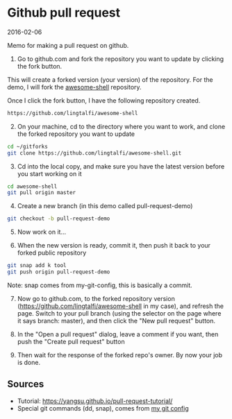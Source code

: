 Github pull request 
=======================
2016-02-06




Memo for making a pull request on github.
 
 
 
 1. Go to github.com and fork the repository you want to update by clicking the fork button.

This will create a forked version (your version) of the repository.
For the demo, I will fork the [awesome-shell](https://github.com/alebcay/awesome-shell) repository.

Once I click the fork button, I have the following repository created.

```bash
https://github.com/lingtalfi/awesome-shell
```


 2. On your machine, cd to the directory where you want to work, and clone the forked repository you want to update
 
```bash
cd ~/gitforks
git clone https://github.com/lingtalfi/awesome-shell.git
```

 3. Cd into the local copy, and make sure you have the latest version before you start working on it

```bash
cd awesome-shell
git pull origin master
```

 4. Create a new branch (in this demo called pull-request-demo)

```bash
git checkout -b pull-request-demo
```

 5. Now work on it...

 6. When the new version is ready, commit it, then push it back to your forked public repository

```bash
git snap add k tool
git push origin pull-request-demo
```

Note: snap comes from my-git-config, this is basically a commit.


 7. Now go to github.com, to the forked repository version (https://github.com/lingtalfi/awesome-shell in my case),
        and refresh the page. Switch to your pull branch (using the selector on the page where it says branch: master),
        and then click the "New pull request" button.
        
        
 8. In the "Open a pull request" dialog, leave a comment if you want, then push the "Create pull request" button
        
 9. Then wait for the response of the forked repo's owner.
            By now your job is done.
        
         
         





Sources
----------

- Tutorial: https://yangsu.github.io/pull-request-tutorial/
- Special git commands (dd, snap), comes from [my git config](https://github.com/lingtalfi/my-git-config)
